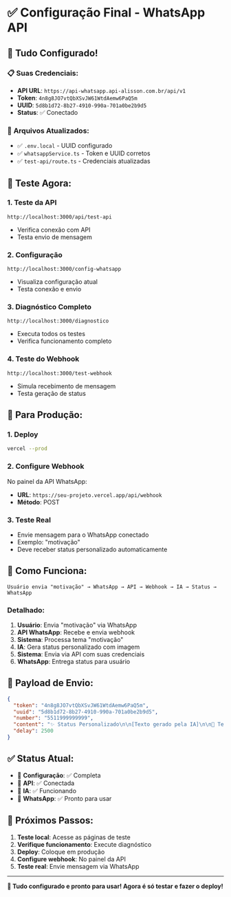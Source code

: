 # ✅ Configuração Final - WhatsApp API

## 🎯 **Tudo Configurado!**

### 📋 **Suas Credenciais:**
- **API URL**: `https://api-whatsapp.api-alisson.com.br/api/v1`
- **Token**: `4n8g8JO7vtQbXSvJW61WtdAemw6PaQ5m`
- **UUID**: `5d8b1d72-8b27-4910-990a-701a0be2b9d5`
- **Status**: ✅ Conectado

### 🔧 **Arquivos Atualizados:**
- ✅ `.env.local` - UUID configurado
- ✅ `whatsappService.ts` - Token e UUID corretos
- ✅ `test-api/route.ts` - Credenciais atualizadas

## 🧪 **Teste Agora:**

### 1. **Teste da API**
```
http://localhost:3000/api/test-api
```
- Verifica conexão com API
- Testa envio de mensagem

### 2. **Configuração**
```
http://localhost:3000/config-whatsapp
```
- Visualiza configuração atual
- Testa conexão e envio

### 3. **Diagnóstico Completo**
```
http://localhost:3000/diagnostico
```
- Executa todos os testes
- Verifica funcionamento completo

### 4. **Teste do Webhook**
```
http://localhost:3000/test-webhook
```
- Simula recebimento de mensagem
- Testa geração de status

## 🚀 **Para Produção:**

### 1. **Deploy**
```bash
vercel --prod
```

### 2. **Configure Webhook**
No painel da API WhatsApp:
- **URL**: `https://seu-projeto.vercel.app/api/webhook`
- **Método**: POST

### 3. **Teste Real**
- Envie mensagem para o WhatsApp conectado
- Exemplo: "motivação"
- Deve receber status personalizado automaticamente

## 📱 **Como Funciona:**

```
Usuário envia "motivação" → WhatsApp → API → Webhook → IA → Status → WhatsApp
```

### Detalhado:
1. **Usuário**: Envia "motivação" via WhatsApp
2. **API WhatsApp**: Recebe e envia webhook
3. **Sistema**: Processa tema "motivação"
4. **IA**: Gera status personalizado com imagem
5. **Sistema**: Envia via API com suas credenciais
6. **WhatsApp**: Entrega status para usuário

## 🎨 **Payload de Envio:**
```json
{
  "token": "4n8g8JO7vtQbXSvJW61WtdAemw6PaQ5m",
  "uuid": "5d8b1d72-8b27-4910-990a-701a0be2b9d5",
  "number": "5511999999999",
  "content": "✨ Status Personalizado\n\n[Texto gerado pela IA]\n\n🎯 Tema: motivação\n🤖 Criado por IA",
  "delay": 2500
}
```

## ✅ **Status Atual:**
- 🔧 **Configuração**: ✅ Completa
- 🔗 **API**: ✅ Conectada
- 🤖 **IA**: ✅ Funcionando
- 📱 **WhatsApp**: ✅ Pronto para usar

## 🎯 **Próximos Passos:**

1. **Teste local**: Acesse as páginas de teste
2. **Verifique funcionamento**: Execute diagnóstico
3. **Deploy**: Coloque em produção
4. **Configure webhook**: No painel da API
5. **Teste real**: Envie mensagem via WhatsApp

---

**🎉 Tudo configurado e pronto para usar! Agora é só testar e fazer o deploy!**